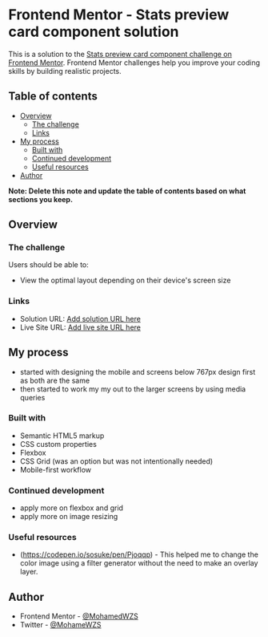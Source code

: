 # Frontend Mentor - Stats preview card component solution

This is a solution to the [Stats preview card component challenge on Frontend Mentor](https://www.frontendmentor.io/challenges/stats-preview-card-component-8JqbgoU62). Frontend Mentor challenges help you improve your coding skills by building realistic projects. 

## Table of contents

- [Overview](#overview)
  - [The challenge](#the-challenge)
  - [Links](#links)
- [My process](#my-process)
  - [Built with](#built-with)
  - [Continued development](#continued-development)
  - [Useful resources](#useful-resources)
- [Author](#author)

**Note: Delete this note and update the table of contents based on what sections you keep.**

## Overview

### The challenge

Users should be able to:

- View the optimal layout depending on their device's screen size


### Links

- Solution URL: [Add solution URL here](https://your-solution-url.com)
- Live Site URL: [Add live site URL here](https://your-live-site-url.com)

## My process
- started with designing the mobile and screens below 767px design first as both are the same 
- then started to work my my out to the larger screens by using media queries
### Built with

- Semantic HTML5 markup
- CSS custom properties
- Flexbox
- CSS Grid (was an option but was not intentionally needed)
- Mobile-first workflow


### Continued development

- apply more on flexbox and grid
- apply more on image resizing


### Useful resources

- (https://codepen.io/sosuke/pen/Pjoqqp) - This helped me to change the color image using a filter generator without the need to make an overlay layer.


## Author

- Frontend Mentor - [@MohamedWZS](https://www.frontendmentor.io/profile/MohamedWZS)
- Twitter - [@MohameWZS](https://www.twitter.com/MohamedWZS)
